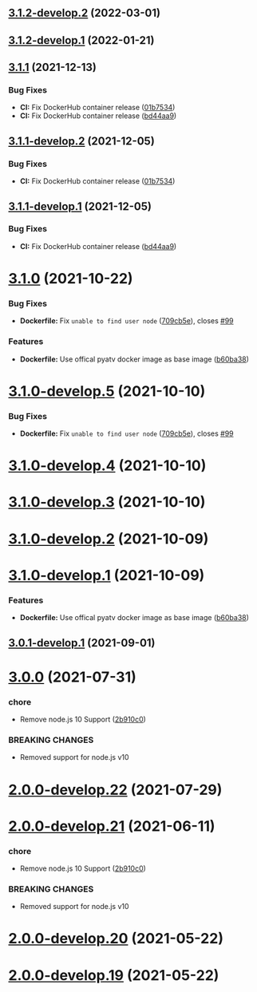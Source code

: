 ## [3.1.2-develop.2](https://github.com/sebbo2002/pyatv-mqtt-bridge/compare/v3.1.2-develop.1...v3.1.2-develop.2) (2022-03-01)

## [3.1.2-develop.1](https://github.com/sebbo2002/pyatv-mqtt-bridge/compare/v3.1.1...v3.1.2-develop.1) (2022-01-21)

## [3.1.1](https://github.com/sebbo2002/pyatv-mqtt-bridge/compare/v3.1.0...v3.1.1) (2021-12-13)


### Bug Fixes

* **CI:** Fix DockerHub container release ([01b7534](https://github.com/sebbo2002/pyatv-mqtt-bridge/commit/01b753406d1f1ef24a949c7d7b946d99b779d013))
* **CI:** Fix DockerHub container release ([bd44aa9](https://github.com/sebbo2002/pyatv-mqtt-bridge/commit/bd44aa9e3a7c7ae0c842a6c281030183f87362af))

## [3.1.1-develop.2](https://github.com/sebbo2002/pyatv-mqtt-bridge/compare/v3.1.1-develop.1...v3.1.1-develop.2) (2021-12-05)


### Bug Fixes

* **CI:** Fix DockerHub container release ([01b7534](https://github.com/sebbo2002/pyatv-mqtt-bridge/commit/01b753406d1f1ef24a949c7d7b946d99b779d013))

## [3.1.1-develop.1](https://github.com/sebbo2002/pyatv-mqtt-bridge/compare/v3.1.0...v3.1.1-develop.1) (2021-12-05)


### Bug Fixes

* **CI:** Fix DockerHub container release ([bd44aa9](https://github.com/sebbo2002/pyatv-mqtt-bridge/commit/bd44aa9e3a7c7ae0c842a6c281030183f87362af))

# [3.1.0](https://github.com/sebbo2002/pyatv-mqtt-bridge/compare/v3.0.0...v3.1.0) (2021-10-22)


### Bug Fixes

* **Dockerfile:** Fix `unable to find user node` ([709cb5e](https://github.com/sebbo2002/pyatv-mqtt-bridge/commit/709cb5eb17630f973344b95de1763bd3ffec6109)), closes [#99](https://github.com/sebbo2002/pyatv-mqtt-bridge/issues/99)


### Features

* **Dockerfile:** Use offical pyatv docker image as base image ([b60ba38](https://github.com/sebbo2002/pyatv-mqtt-bridge/commit/b60ba38c7aef3724fea4a4d6ac759352d1fb28b7))

# [3.1.0-develop.5](https://github.com/sebbo2002/pyatv-mqtt-bridge/compare/v3.1.0-develop.4...v3.1.0-develop.5) (2021-10-10)


### Bug Fixes

* **Dockerfile:** Fix `unable to find user node` ([709cb5e](https://github.com/sebbo2002/pyatv-mqtt-bridge/commit/709cb5eb17630f973344b95de1763bd3ffec6109)), closes [#99](https://github.com/sebbo2002/pyatv-mqtt-bridge/issues/99)

# [3.1.0-develop.4](https://github.com/sebbo2002/pyatv-mqtt-bridge/compare/v3.1.0-develop.3...v3.1.0-develop.4) (2021-10-10)

# [3.1.0-develop.3](https://github.com/sebbo2002/pyatv-mqtt-bridge/compare/v3.1.0-develop.2...v3.1.0-develop.3) (2021-10-10)

# [3.1.0-develop.2](https://github.com/sebbo2002/pyatv-mqtt-bridge/compare/v3.1.0-develop.1...v3.1.0-develop.2) (2021-10-09)

# [3.1.0-develop.1](https://github.com/sebbo2002/pyatv-mqtt-bridge/compare/v3.0.1-develop.1...v3.1.0-develop.1) (2021-10-09)


### Features

* **Dockerfile:** Use offical pyatv docker image as base image ([b60ba38](https://github.com/sebbo2002/pyatv-mqtt-bridge/commit/b60ba38c7aef3724fea4a4d6ac759352d1fb28b7))

## [3.0.1-develop.1](https://github.com/sebbo2002/pyatv-mqtt-bridge/compare/v3.0.0...v3.0.1-develop.1) (2021-09-01)

# [3.0.0](https://github.com/sebbo2002/pyatv-mqtt-bridge/compare/v2.2.0...v3.0.0) (2021-07-31)


### chore

* Remove node.js 10 Support ([2b910c0](https://github.com/sebbo2002/pyatv-mqtt-bridge/commit/2b910c09bc8a41085fc4472159494d8738d5521e))


### BREAKING CHANGES

* Removed support for node.js v10

# [2.0.0-develop.22](https://github.com/sebbo2002/pyatv-mqtt-bridge/compare/v2.0.0-develop.21...v2.0.0-develop.22) (2021-07-29)

# [2.0.0-develop.21](https://github.com/sebbo2002/pyatv-mqtt-bridge/compare/v2.0.0-develop.20...v2.0.0-develop.21) (2021-06-11)


### chore

* Remove node.js 10 Support ([2b910c0](https://github.com/sebbo2002/pyatv-mqtt-bridge/commit/2b910c09bc8a41085fc4472159494d8738d5521e))


### BREAKING CHANGES

* Removed support for node.js v10

# [2.0.0-develop.20](https://github.com/sebbo2002/pyatv-mqtt-bridge/compare/v2.0.0-develop.19...v2.0.0-develop.20) (2021-05-22)

# [2.0.0-develop.19](https://github.com/sebbo2002/pyatv-mqtt-bridge/compare/v2.0.0-develop.18...v2.0.0-develop.19) (2021-05-22)

